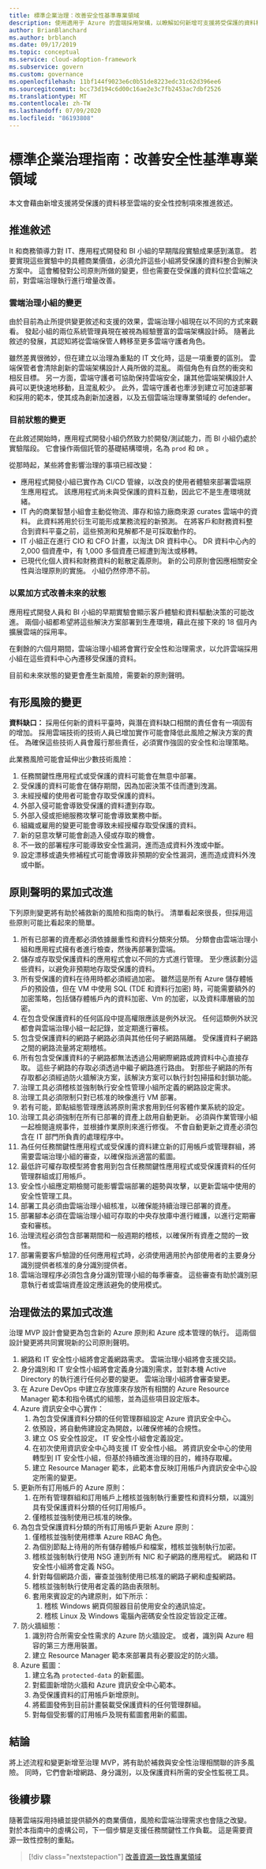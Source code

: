 ```yaml
---
title: 標準企業治理：改善安全性基準專業領域
description: 使用適用于 Azure 的雲端採用架構，以瞭解如何新增可支援將受保護的資料移至雲端的安全性控制項。
author: BrianBlanchard
ms.author: brblanch
ms.date: 09/17/2019
ms.topic: conceptual
ms.service: cloud-adoption-framework
ms.subservice: govern
ms.custom: governance
ms.openlocfilehash: 11bf144f9023e6c0b51de8223edc31c62d396ee6
ms.sourcegitcommit: bcc73d194c6d00c16ae2e3c7fb2453ac7dbf2526
ms.translationtype: MT
ms.contentlocale: zh-TW
ms.lasthandoff: 07/09/2020
ms.locfileid: "86193808"
---
```

# <a name="standard-enterprise-governance-guide-improve-the-security-baseline-discipline"></a>標準企業治理指南：改善安全性基準專業領域

本文會藉由新增支援將受保護的資料移至雲端的安全性控制項來推進敘述。

## <a name="advancing-the-narrative"></a>推進敘述

It 和商務領導力對 IT、應用程式開發和 BI 小組的早期階段實驗成果感到滿意。 若要實現這些實驗中的具體商業價值，必須允許這些小組將受保護的資料整合到解決方案中。 這會觸發對公司原則所做的變更，但也需要在受保護的資料位於雲端之前，對雲端治理執行進行增量改善。

### <a name="changes-to-the-cloud-governance-team"></a>雲端治理小組的變更

由於目前為止所提供變更敘述和支援的效果，雲端治理小組現在以不同的方式來觀看。 發起小組的兩位系統管理員現在被視為經驗豐富的雲端架構設計師。 隨著此敘述的發展，其認知將從雲端保管人轉移至更多雲端守護者角色。

雖然差異很微妙，但在建立以治理為重點的 IT 文化時，這是一項重要的區別。 雲端保管者會清除創新的雲端架構設計人員所做的混亂。 兩個角色有自然的衝突和相反目標。 另一方面，雲端守護者可協助保持雲端安全，讓其他雲端架構設計人員可以更快速地移動，且混亂較少。 此外，雲端守護者也牽涉到建立可加速部署和採用的範本，使其成為創新加速器，以及五個雲端治理專業領域的 defender。

### <a name="changes-in-the-current-state"></a>目前狀態的變更

在此敘述開始時，應用程式開發小組仍然致力於開發/測試能力，而 BI 小組仍處於實驗階段。 它會操作兩個託管的基礎結構環境，名為 `prod` 和 `DR` 。

從那時起，某些將會影響治理的事項已經改變：

- 應用程式開發小組已實作為 CI/CD 管線，以改良的使用者體驗來部署雲端原生應用程式。 該應用程式尚未與受保護的資料互動，因此它不是生產環境就緒。
- IT 內的商業智慧小組會主動從物流、庫存和協力廠商來源 curates 雲端中的資料。 此資料將用於衍生可能形成業務流程的新預測。 在將客戶和財務資料整合到資料平臺之前，這些預測和見解都不是可採取動作的。
- IT 小組正在進行 CIO 和 CFO 計畫，以淘汰 DR 資料中心。 DR 資料中心內的 2,000 個資產中，有 1,000 多個資產已經遭到淘汰或移轉。
- 已現代化個人資料和財務資料的鬆散定義原則。 新的公司原則會因應相關安全性與治理原則的實施。 小組仍然停滯不前。

### <a name="incrementally-improve-the-future-state"></a>以累加方式改善未來的狀態

應用程式開發人員和 BI 小組的早期實驗會顯示客戶體驗和資料驅動決策的可能改進。 兩個小組都希望將這些解決方案部署到生產環境，藉此在接下來的 18 個月內擴展雲端的採用率。

在剩餘的六個月期間，雲端治理小組將會實行安全性和治理需求，以允許雲端採用小組在這些資料中心內遷移受保護的資料。

目前和未來狀態的變更會產生新風險，需要新的原則聲明。

## <a name="changes-in-tangible-risks"></a>有形風險的變更

**資料缺口：** 採用任何新的資料平臺時，與潛在資料缺口相關的責任會有一項固有的增加。 採用雲端技術的技術人員已增加實作可能會降低此風險之解決方案的責任。 為確保這些技術人員會履行那些責任，必須實作強固的安全性和治理策略。

此業務風險可能會延伸出少數技術風險：

1. 任務關鍵性應用程式或受保護的資料可能會在無意中部署。
2. 受保護的資料可能會在儲存期間，因為加密決策不佳而遭到洩漏。
3. 未經授權的使用者可能會存取受保護的資料。
4. 外部入侵可能會導致受保護的資料遭到存取。
5. 外部入侵或拒絕服務攻擊可能會導致業務中斷。
6. 組織或雇用的變更可能會導致未經授權存取受保護的資料。
7. 新的惡意攻擊可能會創造入侵或存取的機會。
8. 不一致的部署程序可能導致安全性漏洞，進而造成資料外洩或中斷。
9. 設定漂移或遺失修補程式可能會導致非預期的安全性漏洞，進而造成資料外洩或中斷。

## <a name="incremental-improvement-of-the-policy-statements"></a>原則聲明的累加式改進

下列原則變更將有助於補救新的風險和指南的執行。 清單看起來很長，但採用這些原則可能比看起來的簡單。

1. 所有已部署的資產都必須依據嚴重性和資料分類來分類。 分類會由雲端治理小組和應用程式擁有者進行檢查，然後再部署到雲端。
2. 儲存或存取受保護資料的應用程式會以不同的方式進行管理。 至少應該劃分這些資料，以避免非預期地存取受保護的資料。
3. 所有受保護的資料在待用時都必須經過加密。 雖然這是所有 Azure 儲存體帳戶的預設值，但在 VM 中使用 SQL (TDE 和資料行加密) 時，可能需要額外的加密策略，包括儲存體帳戶內的資料加密、Vm 的加密，以及資料庫層級的加密。
4. 在包含受保護資料的任何區段中提高權限應該是例外狀況。 任何這類例外狀況都會與雲端治理小組一起記錄，並定期進行審核。
5. 包含受保護資料的網路子網路必須與其他任何子網路隔離。 受保護資料子網路之間的網路流量將定期稽核。
6. 所有包含受保護資料的子網路都無法透過公用網際網路或跨資料中心直接存取。 這些子網路的存取必須透過中繼子網路進行路由。 對那些子網路的所有存取都必須經過防火牆解決方案，該解決方案可以執行封包掃描和封鎖功能。
7. 治理工具必須稽核並強制執行安全性管理小組所定義的網路設定需求。
8. 治理工具必須限制只對已核准的映像進行 VM 部署。
9. 若有可能，節點組態管理應該將原則需求套用到任何客體作業系統的設定。
10. 治理工具必須強制在所有已部署的資產上啟用自動更新。 必須與作業管理小組一起檢閱違規事件，並根據作業原則來進行修復。 不會自動更新之資產必須包含在 IT 部門所負責的處理程序中。
11. 為任何任務關鍵性應用程式或受保護的資料建立新的訂用帳戶或管理群組，將需要雲端治理小組的審查，以確保指派適當的藍圖。
12. 最低許可權存取模型將會套用到包含任務關鍵性應用程式或受保護資料的任何管理群組或訂用帳戶。
13. 安全性小組應定期檢閱可能影響雲端部署的趨勢與攻擊，以更新雲端中使用的安全性管理工具。
14. 部署工具必須由雲端治理小組核准，以確保能持續治理已部署的資產。
15. 部署腳本必須在雲端治理小組可存取的中央存放庫中進行維護，以進行定期審查和審核。
16. 治理流程必須包含部署期間和一般週期的稽核，以確保所有資產之間的一致性。
17. 部署需要客戶驗證的任何應用程式時，必須使用適用於內部使用者的主要身分識別提供者核准的身分識別提供者。
18. 雲端治理程序必須包含身分識別管理小組的每季審查。 這些審查有助於識別惡意執行者或雲端資產設定應該避免的使用模式。

## <a name="incremental-improvement-of-governance-practices"></a>治理做法的累加式改進

治理 MVP 設計會變更為包含新的 Azure 原則和 Azure 成本管理的執行。 這兩個設計變更將共同實現新的公司原則聲明。

1. 網路和 IT 安全性小組將會定義網路需求。 雲端治理小組將會支援交談。
2. 身分識別和 IT 安全性小組將會定義身分識別需求，並對本機 Active Directory 的執行進行任何必要的變更。 雲端治理小組將會審查變更。
3. 在 Azure DevOps 中建立存放庫來存放所有相關的 Azure Resource Manager 範本和指令碼式的組態，並為這些項目設定版本。
4. Azure 資訊安全中心實作：
    1. 為包含受保護資料分類的任何管理群組設定 Azure 資訊安全中心。
    2. 依預設，將自動佈建設定為開啟，以確保修補的合規性。
    3. 建立 OS 安全性設定。 IT 安全性小組會定義設定。
    4. 在初次使用資訊安全中心時支援 IT 安全性小組。 將資訊安全中心的使用轉型到 IT 安全性小組，但基於持續改進治理的目的，維持存取權。
    5. 建立 Resource Manager 範本，此範本會反映訂用帳戶內資訊安全中心設定所需的變更。
5. 更新所有訂用帳戶的 Azure 原則：
    1. 在所有管理群組和訂用帳戶上稽核並強制執行重要性和資料分類，以識別具有受保護資料分類的任何訂用帳戶。
    2. 僅稽核並強制使用已核准的映像。
6. 為包含受保護資料分類的所有訂用帳戶更新 Azure 原則：
    1. 僅稽核並強制使用標準 Azure RBAC 角色。
    2. 為個別節點上待用的所有儲存體帳戶和檔案，稽核並強制執行加密。
    3. 稽核並強制執行使用 NSG 連到所有 NIC 和子網路的應用程式。 網路和 IT 安全性小組將會定義 NSG。
    4. 針對每個網路介面，審查並強制使用已核准的網路子網和虛擬網路。
    5. 稽核並強制執行使用者定義的路由表限制。
    6. 套用來賓設定的內建原則，如下所示：
        1. 稽核 Windows 網頁伺服器目前使用安全的通訊協定。
        2. 稽核 Linux 及 Windows 電腦內密碼安全性設定皆設定正確。
7. 防火牆組態：
    1. 識別符合所需安全性需求的 Azure 防火牆設定。 或者，識別與 Azure 相容的第三方應用裝置。
    2. 建立 Resource Manager 範本來部署具有必要設定的防火牆。
8. Azure 藍圖：
    1. 建立名為 `protected-data` 的新藍圖。
    2. 對藍圖新增防火牆和 Azure 資訊安全中心範本。
    3. 為受保護資料的訂用帳戶新增原則。
    4. 將藍圖發佈到目前計畫裝載受保護資料的任何管理群組。
    5. 對每個受影響的訂用帳戶及現有藍圖套用新的藍圖。

## <a name="conclusion"></a>結論

將上述流程和變更新增至治理 MVP，將有助於補救與安全性治理相關聯的許多風險。 同時，它們會新增網路、身分識別，以及保護資料所需的安全性監視工具。

## <a name="next-steps"></a>後續步驟

隨著雲端採用持續並提供額外的商業價值，風險和雲端治理需求也會隨之改變。 對於本指南中的虛構公司，下一個步驟是支援任務關鍵性工作負載。 這是需要資源一致性控制的重點。

> [!div class="nextstepaction"]
> [改善資源一致性專業領域](./resource-consistency-improvement.md)
